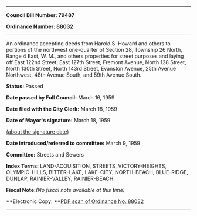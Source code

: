 

********

**Council Bill Number: 79487**
   
**Ordinance Number: 88032**
********

 An ordinance accepting deeds from Harold S. Howard and others to portions of the northwest one-quarter of Section 28, Township 26 North, Range 4 East, W. M., and others properties for street purposes and laying off East 122nd Street, East 127th Street, Fremont Avenue, North 128 Street, North 130th Street, North 143rd Street, Evanston Avenue, 25th Avenue Northwest, 48th Avenue South, and 59th Avenue South.

**Status:** Passed
   
**Date passed by Full Council:** March 16, 1959
   
**Date filed with the City Clerk:** March 18, 1959
   
**Date of Mayor's signature:** March 18, 1959
   
[(about the signature date)](/~public/approvaldate.htm)
   
   
   
**Date introduced/referred to committee:** March 9, 1959
   
**Committee:** Streets and Sewers
   
   
**Index Terms:** LAND-ACQUISITION, STREETS, VICTORY-HEIGHTS, OLYMPIC-HILLS, BITTER-LAKE, LAKE-CITY, NORTH-BEACH, BLUE-RIDGE, DUNLAP, RAINIER-VALLEY, RAINIER-BEACH

**Fiscal Note:**_(No fiscal note available at this time)_

**Electronic Copy: **[PDF scan of Ordinance No. 88032](/~archives/Ordinances/Ord_88032.pdf)

********

